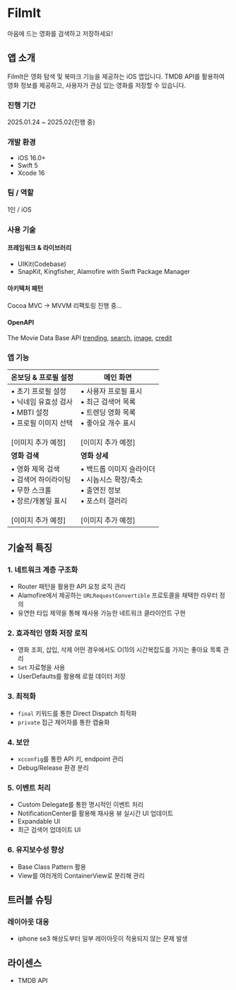 # FilmIt
마음에 드는 영화를 검색하고 저장하세요!

##  앱 소개
FilmIt은 영화 탐색 및 북마크 기능을 제공하는 iOS 앱입니다. TMDB API를 활용하여 영화 정보를 제공하고, 사용자가 관심 있는 영화를 저장할 수 있습니다.

### 진행 기간
2025.01.24 ~ 2025.02(진행 중)

### 개발 환경

- iOS 16.0+
- Swift 5
- Xcode 16

### 팀 / 역할
1인 / iOS

### 사용 기술

#### 프레임워크 & 라이브러리
- UIKit(Codebase)
- SnapKit, Kingfisher, Alamofire with Swift Package Manager

#### 아키텍처 패턴
Cocoa MVC → MVVM 리팩토링 진행 중...

#### OpenAPI
The Movie Data Base API [trending](https://developer.themoviedb.org/reference/trending-movies), [search](https://developer.themoviedb.org/reference/search-movie), [image](https://developer.themoviedb.org/reference/movie-images), [credit](https://developer.themoviedb.org/reference/movie-credits)

### 앱 기능

|온보딩 & 프로필 설정|메인 화면|
|---|---|
|• 초기 프로필 설정<br>• 닉네임 유효성 검사<br>• MBTI 설정<br>• 프로필 이미지 선택<br><br>[이미지 추가 예정]|• 사용자 프로필 표시<br>• 최근 검색어 목록<br>• 트렌딩 영화 목록<br>• 좋아요 개수 표시<br><br>[이미지 추가 예정]|
|**영화 검색**|**영화 상세**|
|• 영화 제목 검색<br>• 검색어 하이라이팅<br>• 무한 스크롤<br>• 장르/개봉일 표시<br><br>[이미지 추가 예정]|• 백드롭 이미지 슬라이더<br>• 시놉시스 확장/축소<br>• 출연진 정보<br>• 포스터 갤러리<br><br>[이미지 추가 예정]|

## 기술적 특징

### 1. 네트워크 계층 구조화

- Router 패턴을 활용한 API 요청 로직 관리
- Alamofire에서 제공하는 `URLRequestConvertible` 프로토콜을 채택한 라우터 정의
- 유연한 타입 제약을 통해 재사용 가능한 네트워크 클라이언트 구현

### 2. 효과적인 영화 저장 로직

- 영화 조회, 삽입, 삭제 어떤 경우에서도 O(1)의 시간복잡도를 가지는 좋아요 목록 관리
- `Set` 자료형을 사용
- UserDefaults를 활용해 로컬 데이터 저장

### 3. 최적화

- `final` 키워드를 통한 Direct Dispatch 최적화
- `private` 접근 제어자를 통한 캡슐화

### 4. 보안

- `xcconfig`를 통한 API 키, endpoint 관리
- Debug/Release 환경 분리

### 5. 이벤트 처리

- Custom Delegate를 통한 명시적인 이벤트 처리
- NotificationCenter를 활용해 재사용 뷰 실시간 UI 업데이트
- Expandable UI
- 최근 검색어 업데이트 UI

### 6. 유지보수성 향상

- Base Class Pattern 활용
- View를 여러개의 ContainerView로 분리해 관리

## 트러블 슈팅
### 레이아웃 대응
- iphone se3 해상도부터 일부 레이아웃이 적용되지 않는 문제 발생

## 라이센스
- TMDB API
